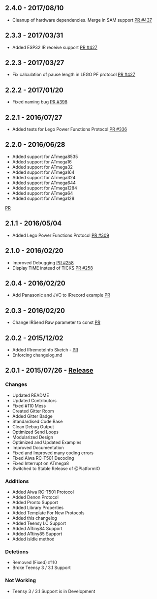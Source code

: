 ## 2.4.0 - 2017/08/10
 - Cleanup of hardware dependencies. Merge in SAM support [PR #437](https://github.com/z3t0/Arduino-IRremote/pull/437)

## 2.3.3 - 2017/03/31
- Added ESP32 IR receive support [PR #427](https://github.com/z3t0/Arduino-IRremote/pull/425)

## 2.2.3 - 2017/03/27
- Fix calculation of pause length in LEGO PF protocol [PR #427](https://github.com/z3t0/Arduino-IRremote/pull/427)

## 2.2.2 - 2017/01/20
- Fixed naming bug [PR #398](https://github.com/z3t0/Arduino-IRremote/pull/398)

## 2.2.1 - 2016/07/27
- Added tests for Lego Power Functions Protocol [PR #336](https://github.com/z3t0/Arduino-IRremote/pull/336)

## 2.2.0 - 2016/06/28
- Added support for ATmega8535
- Added support for ATmega16
- Added support for ATmega32
- Added support for ATmega164
- Added support for ATmega324
- Added support for ATmega644
- Added support for ATmega1284
- Added support for ATmega64
- Added support for ATmega128

[PR](https://github.com/z3t0/Arduino-IRremote/pull/324)

## 2.1.1 - 2016/05/04
- Added Lego Power Functions Protocol [PR #309](https://github.com/z3t0/Arduino-IRremote/pull/309)

## 2.1.0 - 2016/02/20
- Improved Debugging [PR #258](https://github.com/z3t0/Arduino-IRremote/pull/258)
- Display TIME instead of TICKS [PR #258](https://github.com/z3t0/Arduino-IRremote/pull/258)

## 2.0.4 - 2016/02/20
- Add Panasonic and JVC to IRrecord example [PR](https://github.com/z3t0/Arduino-IRremote/pull/54)

## 2.0.3 - 2016/02/20
- Change IRSend Raw parameter to const [PR](https://github.com/z3t0/Arduino-IRremote/pull/227)

## 2.0.2 - 2015/12/02
- Added IRremoteInfo Sketch - [PR](https://github.com/z3t0/Arduino-IRremote/pull/241)
- Enforcing changelog.md

## 2.0.1 - 2015/07/26 - [Release](https://github.com/shirriff/Arduino-IRremote/releases/tag/BETA)
### Changes
- Updated README
- Updated Contributors
- Fixed #110 Mess
- Created Gitter Room
- Added Gitter Badge
- Standardised Code Base
- Clean Debug Output
- Optimized Send Loops
- Modularized Design
- Optimized and Updated Examples
- Improved Documentation
- Fixed and Improved many coding errors
- Fixed Aiwa RC-T501 Decoding
- Fixed Interrupt on ATmega8
- Switched to Stable Release of @PlatformIO

### Additions
- Added Aiwa RC-T501 Protocol
- Added Denon Protocol
- Added Pronto Support
- Added Library Properties
- Added Template For New Protocols
- Added this changelog
- Added Teensy LC Support
- Added ATtiny84 Support
- Added ATtiny85 Support
- Added isIdle method

### Deletions
- Removed (Fixed) #110
- Broke Teensy 3 / 3.1 Support

### Not Working
- Teensy 3 / 3.1 Support is in Development
